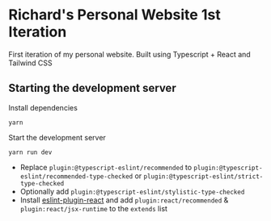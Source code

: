 # Richard's Personal Website 1st Iteration 

First iteration of my personal website. Built using Typescript + React and Tailwind CSS

## Starting the development server 

Install dependencies

```shell
yarn 
```
Start the development server
```shell
yarn run dev
```

- Replace `plugin:@typescript-eslint/recommended` to `plugin:@typescript-eslint/recommended-type-checked` or `plugin:@typescript-eslint/strict-type-checked`
- Optionally add `plugin:@typescript-eslint/stylistic-type-checked`
- Install [eslint-plugin-react](https://github.com/jsx-eslint/eslint-plugin-react) and add `plugin:react/recommended` & `plugin:react/jsx-runtime` to the `extends` list

